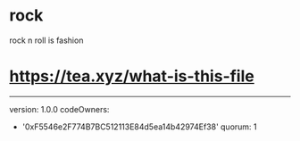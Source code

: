 # rock
rock n roll is fashion
# https://tea.xyz/what-is-this-file
---
version: 1.0.0
codeOwners:
  - '0xF5546e2F774B7BC512113E84d5ea14b42974Ef38'
quorum: 1
